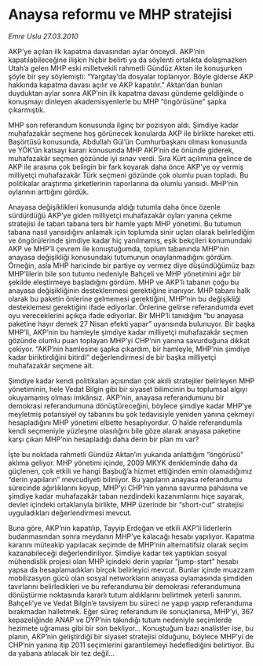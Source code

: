 # Anaysa reformu ve MHP stratejisi

*Emre Uslu 27.03.2010*

<div class="yazi"><p>AKP’ye açılan ilk kapatma davasından aylar önceydi. AKP’nin kapatılabileceğine ilişkin hiçbir belirti ya da söylenti ortalıkta dolaşmazken Utah’a gelen MHP eski milletvekili rahmetli Gündüz Aktan ile konuşurken şöyle bir şey söylemişti: “Yargıtay’da dosyalar toplanıyor. Böyle giderse AKP hakkında kapatma davası açılır ve AKP kapatılır.” Aktan’dan bunları duyduktan aylar sonra AKP’nin ilk kapatma davası gündeme geldiğinde o konuşmayı dinleyen akademisyenlerle bu MHP “öngörüsüne” şapka çıkarmıştık. </p>
<p>MHP son referandum konusunda ilginç bir pozisyon aldı. Şimdiye kadar muhafazakâr seçmene hoş görünecek konularda AKP ile birlikte hareket etti. Başörtüsü konusunda, Abdullah Gül’ün Cumhurbaşkanı olması konusunda ve YÖK’ün katsayı kararı konusunda MHP AKP’nin de önünde giderek, muhafazakâr seçmen gözünde iyi sınav verdi. Sıra Kürt açılımına gelince de AKP ile arasına çok belirgin bir fark koyarak daha önce AKP’ye oy vermiş milliyetçi muhafazakâr Türk seçmeni gözünde çok olumlu puan topladı. Bu politikalar araştırma şirketlerinin raporlarına da olumlu yansıdı. MHP’nin oylarının arttığını gördük. </p>
<p>Anayasa değişiklikleri konusunda aldığı tutumla daha önce özenle sürdürdüğü AKP’ye giden milliyetçi muhafazakâr oyları yanına çekme stratejisi ile taban tabana ters bir hamle yaptı MHP yönetimi. Bu tutumun tabana nasıl yansıdığını anlamak için toplumda sinir uçları olarak belirlediğim ve öngörülerinde şimdiye kadar hiç yanılmamış, eşik bekçileri konumundaki AKP ve MHP’li çevrem ile konuştuğumda, toplum tabanında MHP’nin anayasa değişikliği konusundaki tutumunun onaylanmadığını gördüm. Örneğin, asla MHP haricinde bir partiye oy vermez diye düşündüğümüz bazı MHP’lilerin bile son tutumu nedeniyle Bahçeli ve MHP yönetimini ağır bir şekilde eleştirmeye başladığını gördüm. MHP ve AKP’li tabanın çoğu bu anayasa değişikliğinin desteklenmesi gerektiğine inanıyor. MHP tabanı halk olarak bu paketin önlerine gelmemesi gerektiğini, MHP’nin bu değişikliği desteklemesi gerektiğini ifade ediyorlar. Önlerine gelirse referandumda evet oyu vereceklerini açıkça ifade ediyorlar. Bir MHP’li tanıdığım “bu anayasa paketine hayır demek 27 Nisan efekti yapar” uyarısında bulunuyor. Bir başka MHP’li, AKP’nin bu hamleyle şimdiye kadar milliyetçi muhafazakâr seçmen gözünde olumlu puan toplayan MHP’yi CHP’nin yanına savurduğuna dikkat çekiyor. “AKP’nin hamlesine şapka çıkardım, bir hamleyle, MHP’nin şimdiye kadar biriktirdiğini bitirdi” değerlendirmesi de bir başka milliyetçi muhafazakâr seçmene ait. </p>
<p>Şimdiye kadar kendi politikaları açısından çok akıllı stratejiler belirleyen MHP yönetiminin, hele Vedat Bilgin gibi bir siyaset bilimcinin bu toplumsal algıyı okuyamamış olması imkânsız. AKP’nin, anayasa referandumunu bir demokrasi referandumuna dönüştüreceğini, böylece şimdiye kadar MHP’ye meyletmiş potansiyel oy tabanını bu şok tedavisiyle yeniden yanına çekmeyi hesapladığını MHP yönetimi elbette hesaplıyordur. O halde referandumla kendi seçmeniyle yüzleşme olasılığını bile göze alarak anayasa paketine karşı çıkan MHP’nin hesapladığı daha derin bir plan mı var?</p>
<p>İşte bu noktada rahmetli Gündüz Aktan’ın yukarıda anlattığım “öngörüsü” aklıma geliyor. MHP yönetimi içinde, 2009 MKYK denkleminde daha da güçlenen, çok etkili ve hangi Başbuğ’a hizmet ettiğinden emin olamadığımız “derin yapıların” mevcudiyeti biliniyor. Bu yapıların anayasa referandumu sürecinde ağırlıklarını koyup, MHP’yi CHP’nin yanına savurma pahasına ve şimdiye kadar muhafazakâr taban nezdindeki kazanımlarını hiçe sayarak, devlet içindeki ortaklarıyla birlikte, MHP üzerinde bir “short-cut” stratejisi uyguladıkları değerlendirmesi mevcut.</p>
<p>Buna göre, AKP’nin kapatılıp, Tayyip Erdoğan ve etkili AKP’li liderlerin budanmasından sonra meydanın MHP’ye kalacağı hesabı yapılıyor. Kapatma kararını müteakip yapılacak seçimde de MHP’nin alternatifsiz olarak seçim kazanabileceği değerlendiriliyor. Şimdiye kadar tek yaptıkları sosyal mühendislik projesi olan MHP içindeki derin yapılar “jump-start” hesabı yapsa da hesaplamadıkları birçok belirleyici mevcut. Bunlar içinde muazzam mobilizasyon gücü olan sosyal networkların anayasa oylamasında şimdiden tavırlarını belirledikleri ve bu referandumu bir demokrasi referandumuna dönüştürme noktasında kararlı tutum aldıklarını belirtmek yeterli sanırım. Bahçeli’ye ve Vedat Bilgin’e tavsiyem bu süreci ne yapıp yapıp referanduma bırakmadan halletmek. Eğer süreç referandum ile sonuçlanırsa, MHP’yi, 367 kepazeliğinde ANAP ve DYP’nin takındığı tutum nedeniyle seçimlerde hezimete uğraması gibi bir son bekliyor... Konuştuğum bazı analistler ise, bu planın, AKP’nin geliştirdiği bir siyaset stratejisi olduğunu, böylece MHP’yi de CHP’nin yanına itip 2011 seçimlerini garantilemeyi hedeflediğini belirtiyor. Bu da yabana atılacak bir tez değil...</p></div>
